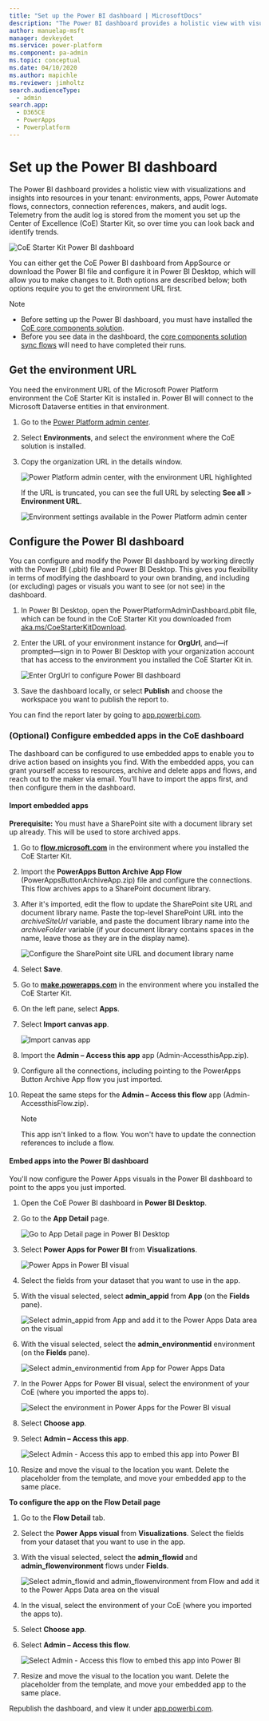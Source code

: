 ```yaml
---
title: "Set up the Power BI dashboard | MicrosoftDocs"
description: "The Power BI dashboard provides a holistic view with visualizations and insights into resources in your tenant - learn how to configure and set this up for your tenant."
author: manuelap-msft
manager: devkeydet
ms.service: power-platform
ms.component: pa-admin
ms.topic: conceptual
ms.date: 04/10/2020
ms.author: mapichle
ms.reviewer: jimholtz
search.audienceType: 
  - admin
search.app: 
  - D365CE
  - PowerApps
  - Powerplatform
---
```

# Set up the Power BI dashboard

The Power BI dashboard provides a holistic view with visualizations and insights into resources in your tenant: environments, apps, Power Automate flows, connectors, connection references, makers, and audit logs. Telemetry from the audit log is stored from the moment you set up the Center of Excellence (CoE) Starter Kit, so over time you can look back and identify trends.

![CoE Starter Kit Power BI dashboard](media/coe1.PNG "CoE Starter Kit Power BI dashboard")

You can either get the CoE Power BI dashboard from AppSource or download the Power BI file and configure it in Power BI Desktop, which will allow you to make changes to it. Both options are described below; both options require you to get the environment URL first.

> [!NOTE]
> - Before setting up the Power BI dashboard, you must have installed the [CoE core components solution](setup-core-components.md).<br>
> - Before you see data in the dashboard, the [core components solution sync flows](core-components.md#admin--sync-template-v2) will need to have completed their runs.

## Get the environment URL

You need the environment URL of the Microsoft Power Platform environment the CoE Starter Kit is installed in. Power BI will connect to the Microsoft Dataverse entities in that environment.

1. Go to the [Power Platform admin center](https://aka.ms/ppac).

1. Select **Environments**, and select the environment where the CoE solution is installed.

1. Copy the organization URL in the details window.

   ![Power Platform admin center, with the environment URL highlighted](media/coe19.png "Power Platform admin center, with the environment URL highlighted")

   If the URL is truncated, you can see the full URL by selecting **See all** > **Environment URL**.

   ![Environment settings available in the Power Platform admin center](media/coe20.png "Environment settings available in the Power Platform admin center")

<!--## Option 1: Get the Power BI dashboard from AppSource

> [!NOTE]
> You can't deploy from AppSource if you're deploying to the government cloud (GCC). If you're using GCC, please use the [Configure the Power BI dashboard by using the .pbix file](#configure-by-using-pbix-file) instructions below.

1. Go to the [CoE Starter Kit page on AppSource](https://appsource.microsoft.com/product/power-bi/powerapps_pbi.powerapps_coe).

1. Select **Get It Now**

   ![Microsoft Power Platform CoE Starter Kit offer on AppSource](media/coe21.png "Microsoft Power Platform CoE Starter Kit offer on AppSource")

1. Accept the terms and conditions, and make sure you have signed in by using your organization account.

1. Wait for the app to be installed.

1. After the app installation is finished, select **Go to app**.

   ![Your new app is ready](media/coe22.png "Your new app is ready")

1. To connect the dashboard to your own environment and data, select **Connect** 

   ![How to get started with your app from AppSource](media/coe24.png "How to get started with your app from AppSource")

1. Copy and paste the URL you retrieved in [Get the environment URL](#get-the-environment-url), above, and then select **Next**

   ![Connect to the new Microsoft Power Platform CoE Starter Kit tenant](media/coe23.png "Connect to the new Microsoft Power Platform CoE Starter Kit tenant")

1. Confirm your sign-in to finish setting up the app.

The dashboard app will appear under the **Reports** tab of your workspace, and can be opened from there.-->

## Configure the Power BI dashboard<a name="configure-by-using-pbix-file"></a>

You can configure and modify the Power BI dashboard by working directly with the Power BI (.pbit) file and Power BI Desktop. This gives you flexibility in terms of modifying the dashboard to your own branding, and including (or excluding) pages or visuals you want to see (or not see) in the dashboard.

1. In Power BI Desktop, open the PowerPlatformAdminDashboard.pbit file, which can be found in the CoE Starter Kit you downloaded from [aka.ms/CoeStarterKitDownload](https://aka.ms/CoEStarterKitDownload).

1. Enter the URL of your environment instance for **OrgUrl**, and&mdash;if prompted&mdash;sign in to Power BI Desktop with your organization account that has access to the environment you installed the CoE Starter Kit in.

   ![Enter OrgUrl to configure Power BI dashboard](media/pbit.png "Enter OrgUrl to configure Power BI dashboard")

1. Save the dashboard locally, or select **Publish** and choose the workspace you want to publish the report to.

You can find the report later by going to [app.powerbi.com](https://app.powerbi.com/).

### (Optional) Configure embedded apps in the CoE dashboard

The dashboard can be configured to use embedded apps to enable you to drive action based on insights you find. With the embedded apps, you can grant yourself access to resources, archive and delete apps and flows, and reach out to the maker via email. You'll have to import the apps first, and then configure them in the dashboard.

#### Import embedded apps

**Prerequisite:** You must have a SharePoint site with a document library set up already. This will be used to store archived apps.

1. Go to **[flow.microsoft.com](https://flow.microsoft.com)** in the environment where you installed the CoE Starter Kit.
1. Import the **PowerApps Button Archive App Flow** (PowerAppsButtonArchiveApp.zip) file and configure the connections. This flow archives apps to a SharePoint document library.
1. After it's imported, edit the flow to update the SharePoint site URL and document library name. Paste the top-level SharePoint URL into the *archiveSiteUrl* variable, and paste the document library name into the *archiveFolder* variable (if your document library contains spaces in the name, leave those as they are in the display name).

     ![Configure the SharePoint site URL and document library name](media/coe82.png "Configure the SharePoint site URL and document library name")

1. Select **Save**.
1. Go to **[make.powerapps.com](https://make.powerapps.com)** in the environment where you installed the CoE Starter Kit.
1. On the left pane, select **Apps**.
1. Select **Import canvas app**.

   ![Import canvas app](media/coe83.png "Import canvas app")

1. Import the **Admin – Access this app** app (Admin-AccessthisApp.zip).
1. Configure all the connections, including pointing to the PowerApps Button Archive App flow you just imported.
1. Repeat the same steps for the **Admin – Access this flow** app (Admin-AccessthisFlow.zip). 
   > [!NOTE]
   > This app isn't linked to a flow. You won't have to update the connection references to include a flow.

#### Embed apps into the Power BI dashboard

You'll now configure the Power Apps visuals in the Power BI dashboard to point to the apps you just imported.

1. Open the CoE Power BI dashboard in **Power BI Desktop**.
1. Go to the **App Detail** page.

      ![Go to App Detail page in Power BI Desktop](media/coe84.PNG "Go to App Detail page in Power BI Desktop")

1. Select **Power Apps for Power BI** from **Visualizations**.

     ![Power Apps in Power BI visual](media/coe85.PNG "Power Apps in Power BI visual")

1. Select the fields from your dataset that you want to use in the app.
1. With the visual selected, select **admin_appid** from **App** (on the **Fields** pane).

     ![Select admin_appid from App and add it to the Power Apps Data area on the visual](media/coe86.PNG "Select admin_appid from App and add it to the Power Apps Data area on the visual")

1. With the visual selected, select the **admin_environmentid** environment (on the **Fields** pane).

     ![Select admin_environmentid from App for Power Apps Data](media/coe87.PNG "Select admin_environmentid from App for Power Apps Data")

1. In the Power Apps for Power BI visual, select the environment of your CoE (where you imported the apps to).

     ![Select the environment in Power Apps for the Power BI visual](media/coe88.PNG "Select the environment in Power Apps for the Power BI visual")

1. Select **Choose app**.
1. Select **Admin – Access this app**.

     ![Select Admin - Access this app to embed this app into Power BI](media/coe89.PNG "Select Admin - Access this app to embed this app into Power BI")

1. Resize and move the visual to the location you want. Delete the placeholder from the template, and move your embedded app to the same place.

**To configure the app on the Flow Detail page**

1. Go to the **Flow Detail** tab.
1. Select the **Power Apps visual** from **Visualizations**.
   Select the fields from your dataset that you want to use in the app.
1. With the visual selected, select the **admin_flowid** and **admin_flowenvironment** flows under **Fields**.

     ![Select admin_flowid and admin_flowenvironment from Flow and add it to the Power Apps Data area on the visual](media/coe91.PNG "Select admin_flowid and admin_flowenvironment from Flow and add it to the Power Apps Data area on the visual")

1. In the visual, select the environment of your CoE (where you imported the apps to).
1. Select **Choose app**.
1. Select **Admin – Access this flow**.

     ![Select Admin - Access this flow to embed this app into Power BI](media/coe90.PNG "Select Admin - Access this flow to embed this app into Power BI")

1. Resize and move the visual to the location you want. Delete the placeholder from the template, and move your embedded app to the same place.

Republish the dashboard, and view it under [app.powerbi.com](https://app.powerbi.com/).
